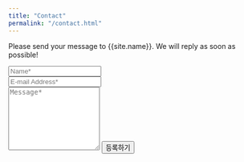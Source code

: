 ```yaml
---
title: "Contact"
permalink: "/contact.html"
---
```

<form action="https://formspree.io/{{site.email}}" method="POST">
    <p class="mb-4">Please send your message to {{site.name}}. We will reply as soon as possible!</p>
    <div class="form-group row">
        <div class="col-md-6">
            <input class="form-control" type="text" name="name" placeholder="Name*" required>
        </div>
        <div class="col-md-6">
            <input class="form-control" type="email" name="_replyto" placeholder="E-mail Address*" required>
        </div>
    </div>
    <textarea rows="8" class="form-control mb-3" name="message" placeholder="Message*" required></textarea>
    <!-- <input class="btn btn-success" type="submit" value="등록하기"> -->
    <input class="btn btn-success" type="button" value="등록하기" onclick="(function(){alert('Mail has got sent'); location.href = '/XTI_CORP';})()">
</form>